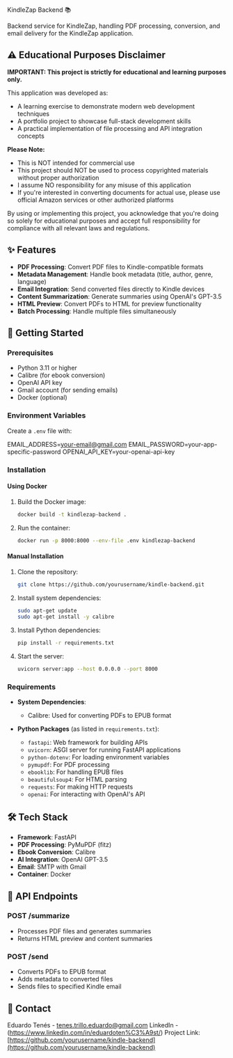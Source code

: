 KindleZap Backend 📚

Backend service for KindleZap, handling PDF processing, conversion, and email delivery for the KindleZap application.

## ⚠️ Educational Purposes Disclaimer

**IMPORTANT: This project is strictly for educational and learning purposes only.**

This application was developed as:
- A learning exercise to demonstrate modern web development techniques
- A portfolio project to showcase full-stack development skills
- A practical implementation of file processing and API integration concepts

**Please Note:**
- This is NOT intended for commercial use
- This project should NOT be used to process copyrighted materials without proper authorization
- I assume NO responsibility for any misuse of this application
- If you're interested in converting documents for actual use, please use official Amazon services or other authorized platforms

By using or implementing this project, you acknowledge that you're doing so solely for educational purposes and accept full responsibility for compliance with all relevant laws and regulations.

## ✨ Features

- **PDF Processing**: Convert PDF files to Kindle-compatible formats
- **Metadata Management**: Handle book metadata (title, author, genre, language)
- **Email Integration**: Send converted files directly to Kindle devices
- **Content Summarization**: Generate summaries using OpenAI's GPT-3.5
- **HTML Preview**: Convert PDFs to HTML for preview functionality
- **Batch Processing**: Handle multiple files simultaneously

## 🚀 Getting Started

### Prerequisites

- Python 3.11 or higher
- Calibre (for ebook conversion)
- OpenAI API key
- Gmail account (for sending emails)
- Docker (optional)

### Environment Variables

Create a `.env` file with:

EMAIL_ADDRESS=your-email@gmail.com
EMAIL_PASSWORD=your-app-specific-password
OPENAI_API_KEY=your-openai-api-key

### Installation

#### Using Docker

1. Build the Docker image:
   ```bash
   docker build -t kindlezap-backend .
   ```

2. Run the container:
   ```bash
   docker run -p 8000:8000 --env-file .env kindlezap-backend
   ```

#### Manual Installation

1. Clone the repository:
   ```bash
   git clone https://github.com/yourusername/kindle-backend.git
   ```

2. Install system dependencies:
   ```bash
   sudo apt-get update
   sudo apt-get install -y calibre
   ```

3. Install Python dependencies:
   ```bash
   pip install -r requirements.txt
   ```

4. Start the server:
   ```bash
   uvicorn server:app --host 0.0.0.0 --port 8000
   ```

### Requirements

- **System Dependencies**:
  - Calibre: Used for converting PDFs to EPUB format

- **Python Packages** (as listed in `requirements.txt`):
  - `fastapi`: Web framework for building APIs
  - `uvicorn`: ASGI server for running FastAPI applications
  - `python-dotenv`: For loading environment variables
  - `pymupdf`: For PDF processing
  - `ebooklib`: For handling EPUB files
  - `beautifulsoup4`: For HTML parsing
  - `requests`: For making HTTP requests
  - `openai`: For interacting with OpenAI's API

## 🛠️ Tech Stack

- **Framework**: FastAPI
- **PDF Processing**: PyMuPDF (fitz)
- **Ebook Conversion**: Calibre
- **AI Integration**: OpenAI GPT-3.5
- **Email**: SMTP with Gmail
- **Container**: Docker

## 📡 API Endpoints

### POST /summarize
- Processes PDF files and generates summaries
- Returns HTML preview and content summaries

### POST /send
- Converts PDFs to EPUB format
- Adds metadata to converted files
- Sends files to specified Kindle email

## 📧 Contact

Eduardo Tenés - tenes.trillo.eduardo@gmail.com LinkedIn - (https://www.linkedin.com/in/eduardoten%C3%A9st/)
Project Link: [https://github.com/yourusername/kindle-backend](https://github.com/yourusername/kindle-backend)
